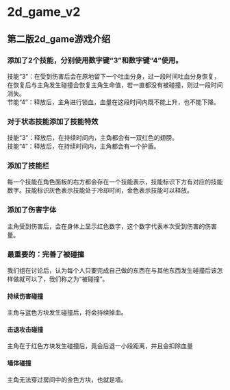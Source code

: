 # 2d_game_v2

## 第二版2d_game游戏介绍
### 添加了2个技能，分别使用数字键“3”和数字键“4”使用。  
技能“3”：在受到伤害后会在原地留下一个吐血分身，过一段时间吐血分身恢复，在恢复后与主角发生碰撞会恢复主角生命值，若一直都没有被碰撞，则过一段时间消失。  
节能“4”：释放后，主角进行锁血，血量在这段时间内既不能上升，也不能下降。
### 对于状态技能添加了技能特效
技能“3”：释放后，在持续时间内，主角都会有一双红色的翅膀。  
技能“4”：释放后，在持续时间内，主角都会有一个护盾。  
### 添加了技能栏
每一个技能在角色面板的右方都会存在一个技能表示，技能标识下方有对应的技能数字。技能标识灰色表示技能处于冷却时间，金色表示技能可以释放。  
### 添加了伤害字体
主角受到伤害后，会在身体上显示红色数字，这个数字代表本次受到伤害的伤害量。  
### 最重要的：完善了被碰撞
我们组在讨论后，认为每个人只要完成自己做的东西在与其他东西发生碰撞后该怎样做就可以了，我们称之为“被碰撞”。  
#### 持续伤害碰撞
主角与蓝色方块发生碰撞后，将会持续掉血。
#### 击退攻击碰撞
主角在于红色方块发生碰撞后，竟会后退一小段距离，并且会扣除血量
#### 墙体碰撞
主角无法穿过房间中的金色方块，也就是墙。
